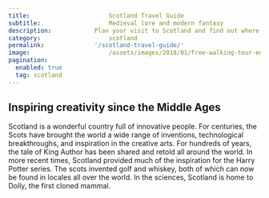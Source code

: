 ```yaml
---
title:						Scotland Travel Guide
subtitle:					Medieval lore and modern fantasy
description:			Plan your visit to Scotland and find out where to go and what to do in Scotland. Read about itineraries, activities, places to stay and travel essentials.
category:					scotland
permalink: 				'/scotland-travel-guide/'
image:						/assets/images/2018/01/free-walking-tour-edinburgh-greyfriars-bobby-memorial-statue.jpg
pagination: 
  enabled: true
  tag: scotland
---
```


## Inspiring creativity since the Middle Ages

Scotland is a wonderful country full of innovative people. For centuries, the Scots have brought the world a wide range of inventions, technological breakthroughs, and inspiration in the creative arts. For hundreds of years, the tale of King Author has been shared and retold all around the world. In more recent times, Scotland provided much of the inspiration for the Harry Potter series. The scots invented golf and whiskey, both of which can now be found in locales all over the world. In the sciences, Scotland is home to Dolly, the first cloned mammal.
